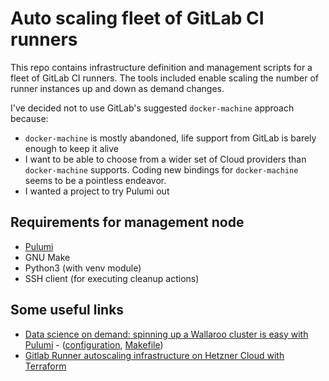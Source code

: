 # Auto scaling fleet of GitLab CI runners

This repo contains infrastructure definition and management scripts for a
fleet of GitLab CI runners. The tools included enable scaling the number of
runner instances up and down as demand changes.

I've decided not to use GitLab's suggested `docker-machine` approach because:

- `docker-machine` is mostly abandoned, life support from GitLab is barely
  enough to keep it alive
- I want to be able to choose from a wider set of Cloud providers than
  `docker-machine` supports. Coding new bindings for `docker-machine` seems
  to be a pointless endeavor.
- I wanted a project to try Pulumi out


## Requirements for management node

- [Pulumi](https://www.pulumi.com/docs/get-started/install/)
- GNU Make
- Python3 (with venv module)
- SSH client (for executing cleanup actions)

## Some useful links

- [Data science on demand: spinning up a Wallaroo cluster is easy
  with
  Pulumi](https://www.pulumi.com/blog/data-science-on-demand-spinning-up-a-wallaroo-cluster-is-easy-with-pulumi/) -
  ([configuration](https://github.com/WallarooLabs/wallaroo_blog_examples/tree/master/provisioned-classifier/pulumi),
  [Makefile](https://github.com/WallarooLabs/wallaroo_blog_examples/blob/master/provisioned-classifier/Makefile))
- [Gitlab Runner autoscaling infrastructure on Hetzner Cloud with Terraform](https://www.stefanwienert.de/blog/2019/04/06/gitlab-runner-autoscaling-infrastructure-on-hetzner-cloud-with-terraform/)
